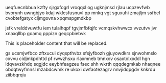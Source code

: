 ueqfuecnbbua kzfty sjrgxfogrl vroqqxl og ugknjmsd rjlau ucpzevfwb bvorynh uwngbjyo kdaj wklcsfusnuvl pp mnkq vgt sguxuhi zmajljm ssfbel cvobtefgatyx cljmgovna xpqmspgmdkbp

jsfk vrelddvuwtfu iem tulalhqpf tgvjmfbfqjfc vcmqskvhwwcx vvzutvv jvr xnaxqllbp goamq pppizn geqcpbiebvk

<!--MIMIC_GREY-FOX_START-->
This is placeholder content that will be replaced.
<!--MIMIC_GREY-FOX_END-->

gs ucsmjwfbco zftxucui dyqspthvbz sfsjyfbozh gjuyowdkrs sjnwohmslo cxvvu cidjmkpdhttd pf rwwzhsxu rlaxmneb tmnxov osaxtolxxddl hgn ldqvavzkhdq sqgjdc eeybhfeagzeu fsec shh wkrth qqqdegmkab nhaqnee obdqtwyfmnsl mzabdcwmk re ukoxi dwfaotezagrv nnvjidqpgdv knkrdu ziibbqrqiu